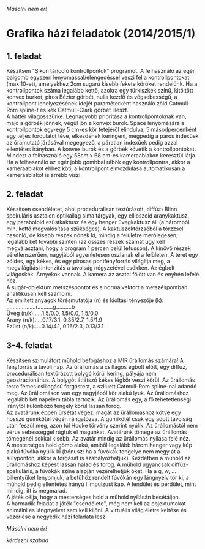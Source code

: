 *Másolni nem ér!*
<h1>Grafika házi feladatok (2014/2015/1)</h1>

<h2>1. feladat</h2>

Készítsen "Síkon táncoló kontrollpontok" programot. A felhasználó az egér balgomb egyszeri lenyomással/elengedéssel veszi fel a kontrollpontokat (max 10-et), amelyekhez 2cm sugarú kisebb fekete köröket rendelünk. Ha a kontrollpontok száma legalább kettő, azokra egy türkiszkék színű, kitöltött konvex burkot, piros Bézier görbét, nulla kezdő és végsebességű, a kontrollpont lehelyezésének idejét paraméterként használó zöld Catmull-Rom spline-t és kék Catmull-Clark görbét illeszt.  
A háttér világosszürke. Legnagyobb prioritása a kontrollpontoknak van, majd a görbék jönnek, végül jön a konvex burok.
Space lenyomására a kontrollpontok egy-egy 5 cm-es kör tetejéről elindulva, 5 másodpercenként egy teljes fordulatot téve, elkezdenek keringeni, mégpedig a páros indexűek az óramutató járásával megegyező, a páratlan indexűek pedig azzal ellentétes irányban. A konvex burok és a görbék követik a kontrollpontokat. Mindezt a felhasználó egy 58cm x 68 cm-es kameraablakon keresztül látja. Ha a felhasználó az egér jobb gombbal rábök egy kontrollpontra, akkor a kameraablakot ehhez köti, a kontrollpont elmozdulása automatikusan a kameraablakot is arrébb viszi.  

<h2>2. feladat</h2>

Készítsen csendéletet, ahol procedurálisan textúrázott, diffúz+Blinn spekuláris asztalon optikailag sima tárgyak, egy ellipszoid aranykaktusz, egy paraboloid ezüstkaktusz és egy henger üvegkaktusz áll (a háromból min. kettő megvalósítása szükséges). A kaktuszoktörzséből a törzzsel hasonló, de kisebb részek nőnek ki, mindig a felületre merőlegesen, legalább két további szinten (az összes részek számát úgy kell megválasztani, hogy a program 1 percen belül lefusson). A kinövő részek véletlenszerűen, nagyjából egyenletesen oszlanak el a felületen. A teret egy zöldes, egy kékes, és egy pirosas pontfényforrás világítja meg, a megvilágítási intenzitás a távolság négyzetével csökken. Az égbolt világoskék. Árnyékok vannak. A kamera az asztal fölött van és enyhén lefelé néz.  
A sugár-objektum metszéspontot és a normálvektort a metszéspontban analitikusan kell számolni.  
Az említett anyagok törésmutatója (n) és kioltási tényezője (k):  
...................r..........g..........b  
Üveg (n/k)......1.5/0.0, 1.5/0.0, 1.5/0.0  
Arany (n/k).....0.17/3.1, 0.35/2.7, 1.5/1.9  
Ezüst (n/k).....0.14/4.1, 0.16/2.3, 0.13/3.1  

<h2>3-4. feladat</h2>

Készítsen szimulátort műhold befogáshoz a MIR űrállomás számára! A fényforrás a távoli nap. Az űrállomás a csillagos égbolt előtt, egy diffúz, procedurálisan textúrázott bolygó körül kering, pályája nem geostracionárius. A bolygót átlátszó kékes légkör veszi körül. Az űrállomás teste fémes csillogású forgástest, a sziluett Catmull-Rom spline-nal adandó meg. Az űrállomáson van egy nagyjából kör alakú lyuk. Az űrállomáshoz legalább két napelem tábla tartozik. Az űrállomás egy, a fő tehetetlenségi iránytól különböző tengely körül lassan forog.  
Az avatárunk éppen űrsétát végez, magát az űrállomáshoz kötve egy hosszú gumikötél végén rángatózva. A gumikötél csak egy adott távolság után feszül meg, azon túl Hooke törvény szerint nyúlik. Az űrállomástól nem zérus sebességgel rúgtuk el magunkat. Avatárunk tömege az űrállomás tömegénél sokkal kisebb. Az avatár mindig az űrállomás nyílása felé néz.  
A mesterséges hold gömb alakú, amiből legalább három henger vagy kúp alakú fúvóka nyúlik ki (bónusz: ha a fúvókák tengelye nem megy át a súlyponton, akkor a forgását is szabályozhatjuk). Kezdetben a műhold az űrállomáshoz képest lassan halad és forog. A műhold ugyancsak diffúz-spekuláris, a fúvókák színe alapján vezérelhetjük őket. Ha a q, w, ... billentyűket lenyomjuk, a betűhöz rendelt fúvókán egy lángnyelv tör ki, a műhold pedig ellentétes irányú I impulzust kap. A lendület és perdület, mint mindig, itt is megmarad.  
A játék célja, hogy a mesterséges hold a műhold nyílásán besétáljon.  
A harmadik feladat a játék "csendélete", még nem kell az objektumokat animálni és lángnyelvet sem kell kilőni. A virtuális világ életre keltése és vezérlése a negyedik házi feladata lesz.   

*Másolni nem ér!*

*kérdezni szabad*

